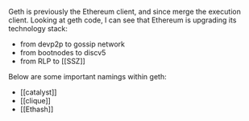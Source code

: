 ---
---
Geth is previously the Ethereum client, and since merge the execution client. Looking at geth code, I can see that Ethereum is upgrading its technology stack:
* from devp2p to gossip network
* from bootnodes to discv5
* from RLP to [[SSZ]]

Below are some important namings within geth:

* [[catalyst]]
* [[clique]]
* [[Ethash]]

